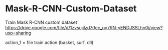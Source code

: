 # Mask-R-CNN-Custom-Dataset
Train Mask R-CNN custom dataset
https://drive.google.com/file/d/1zvsujilzd70ec_qy7RN-yENDJSSLhn0j/view?usp=sharing


action_1 = file train action (basket, surf, dll)
